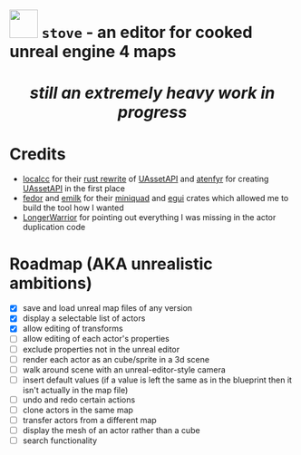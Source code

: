 # <img src="assets/pot.ico" width="50" /> `stove` - an editor for cooked unreal engine 4 maps
*<h1 align="center">still an extremely heavy work in progress</h1>*
# Credits
- [localcc](https://github.com/localcc) for their [rust rewrite](https://github.com/AstroTechies/unrealmodding/tree/main/unreal_asset) of [UAssetAPI](https://github.com/atenfyr/UAssetAPI) and [atenfyr](https://github.com/atenfyr) for creating [UAssetAPI](https://github.com/atenfyr/UAssetAPI) in the first place
- [fedor](https://github.com/not-fl3) and [emilk](https://github.com/emilk) for their [miniquad](https://crates.io/crates/miniquad) and [egui](https://crates.io/crates/egui) crates which allowed me to build the tool how I wanted
- [LongerWarrior](https://github.com/LongerWarrior) for pointing out everything I was missing in the actor duplication code

# Roadmap (AKA unrealistic ambitions)
- [x] save and load unreal map files of any version
- [x] display a selectable list of actors
- [x] allow editing of transforms
- [ ] allow editing of each actor's properties
- [ ] exclude properties not in the unreal editor
- [ ] render each actor as an cube/sprite in a 3d scene
- [ ] walk around scene with an unreal-editor-style camera
- [ ] insert default values (if a value is left the same as in the blueprint then it isn't actually in the map file)
- [ ] undo and redo certain actions
- [ ] clone actors in the same map
- [ ] transfer actors from a different map
- [ ] display the mesh of an actor rather than a cube
- [ ] search functionality